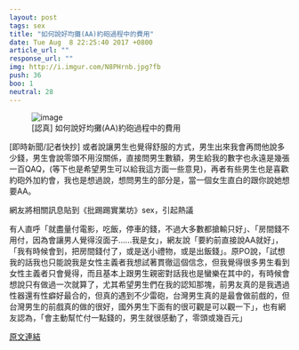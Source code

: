 ```yaml
---
layout: post
tags: sex
title: "如何說好均攤(AA)約砲過程中的費用"
date: Tue Aug  8 22:25:40 2017 +0800
article_url: ""
response_url: ""
img: http://i.imgur.com/N8PHrnb.jpg?fb
push: 36
boo: 1
neutral: 28
---
```


<figure>
<img src="http://i.imgur.com/N8PHrnb.jpg?fb" alt="image">
<figcaption>
[認真] 如何說好均攤(AA)約砲過程中的費用
</figcaption>
</figure>



[即時新聞/記者快抄] 或者說讓男生也覺得舒服的方式，男生出來我會再問他說多少錢，男生會說零頭不用沒關係，直接問男生數額，男生給我的數字也永遠是幾張一百QAQ，(等下也是希望男生可以給我這方面一些意見)，再者有些男生也是喜歡約砲外加約會，我也是想過說，想問男生的部分是，當一個女生直白的跟你說她想要AA。

網友將相關訊息貼到《批踢踢實業坊》sex，引起熱議

有人直呼「就盡量付電影，吃飯，停車的錢，不過大多數都搶輸只好」、「房間錢不用付，因為會讓男人覺得沒面子......我是女」，網友說「要約前直接說AA就好」，「我有時候會到，把房間錢付了，或是送小禮物，或是出飯錢」。原PO說，「試想我的話我也只能說我是女性主義者我想試著貫徹這個信念，但我覺得很多男生看到女性主義者只會覺得，而且基本上跟男生親密對話我也是蠻樂在其中的，有時候會想說只有做過一次就算了，尤其希望男生們在我的認知那塊，前男友真的是我遇過性器還有性癖好最合的，但真的遇到不少雷砲，台灣男生真的是最會做前戲的，但台灣男生的前戲真的做的很好，國外男生下面有的很可觀是可以觀一下」，也有網友認為，「會主動幫忙付一點錢的，男生就很感動了，零頭或幾百元」

<a href = "https://www.ptt.cc/bbs/sex/M.1502202342.A.5E0.html">原文連結</a>

